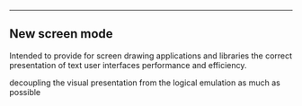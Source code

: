 
---
	
## New screen mode
Intended to provide for screen drawing applications and libraries 
 the correct presentation of text user interfaces
 performance and efficiency.

decoupling the visual presentation from the logical emulation as much as possible